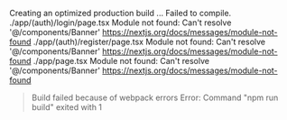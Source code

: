 ﻿Creating an optimized production build ...
Failed to compile.
./app/(auth)/login/page.tsx
Module not found: Can't resolve '@/components/Banner'
https://nextjs.org/docs/messages/module-not-found
./app/(auth)/register/page.tsx
Module not found: Can't resolve '@/components/Banner'
https://nextjs.org/docs/messages/module-not-found
./app/page.tsx
Module not found: Can't resolve '@/components/Banner'
https://nextjs.org/docs/messages/module-not-found
> Build failed because of webpack errors
Error: Command "npm run build" exited with 1